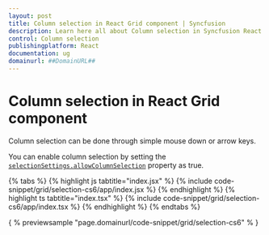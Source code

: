 ```yaml
---
layout: post
title: Column selection in React Grid component | Syncfusion
description: Learn here all about Column selection in Syncfusion React Grid component of Syncfusion Essential JS 2 and more.
control: Column selection 
publishingplatform: React
documentation: ug
domainurl: ##DomainURL##
---
```


# Column selection in React Grid component

Column selection can be done through simple mouse down or arrow keys.

You can enable column selection by setting the [`selectionSettings.allowColumnSelection`](https://ej2.syncfusion.com/angular/documentation/api/grid/selectionSettings/#allowcolumnselection) property as true.

{% tabs %}
{% highlight js tabtitle="index.jsx" %}
{% include code-snippet/grid/selection-cs6/app/index.jsx %}
{% endhighlight %}
{% highlight ts tabtitle="index.tsx" %}
{% include code-snippet/grid/selection-cs6/app/index.tsx %}
{% endhighlight %}
{% endtabs %}

{ % previewsample "page.domainurl/code-snippet/grid/selection-cs6" % }